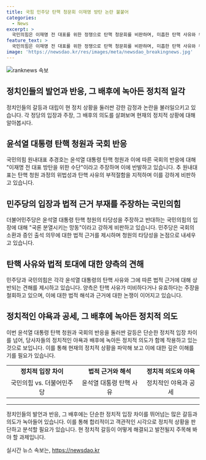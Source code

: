 ```yaml
---
title: 국힘 민주당 탄핵 청문회 이재명 방탄 논란 불붙어
categories:
  - News
excerpt: >
  국민의힘은 이재명 전 대표를 위한 정쟁으로 탄핵 청문회를 비판하며, 미흡한 탄핵 사유와 위법한 절차를 지적했다. 이에 대해 국민의힘은 민주당의 탄핵을 국민의 선택 뒤엎는 대선불복으로 비판하고, 국회 청문회를 통해 국론 분열과 갑질을 조장하는 행위로 비난했다. 이에 대해 국민의힘은 불법 도발 등 탄핵 사유가 미비하다고 주장했으며, 이번 청문회는 이재명 전 대표를 방탄하기 위한 것이라고 지적했다. 정치적 야욕이 담긴 이러한 탄핵 분위기는 국론을 분열시키고 정쟁을 조장하는 것이라고 강력히 비판했다.
feature_text: >
  국민의힘은 이재명 전 대표를 위한 정쟁으로 탄핵 청문회를 비판하며, 미흡한 탄핵 사유와 위법한 절차를 지적했다. 이에 대해 국민의힘은 민주당의 탄핵을 국민의 선택 뒤엎는 대선불복으로 비판하고, 국회 청문회를 통해 국론 분열과 갑질을 조장하는 행위로 비난했다. 이에 대해 국민의힘은 불법 도발 등 탄핵 사유가 미비하다고 주장했으며, 이번 청문회는 이재명 전 대표를 방탄하기 위한 것이라고 지적했다. 정치적 야욕이 담긴 이러한 탄핵 분위기는 국론을 분열시키고 정쟁을 조장하는 것이라고 강력히 비판했다.
image: 'https://newsdao.kr/res/images/meta/newsdao_breakingnews.jpg'
---
```


<p><img src="https://newsdao.kr/res/images/meta/newsdao_breakingnews.jpg" alt="ranknews 속보" /></p>

<h2>정치인들의 발언과 반응, 그 배후에 녹아든 정치적 일각</h2>

<p data-ke-size="size16">정치인들의 갈등과 대립이 현 정치 상황을 둘러싼 강한 감정과 논란을 불러일으키고 있습니다. 각 정당의 입장과 주장, 그 배후의 의도를 살펴보며 현재의 정치적 상황에 대해 알아봅시다.</p>

<h2 data-ke-size="size26">윤석열 대통령 탄핵 청원과 국회 반응</h2>

<p data-ke-size="size16">국민의힘 원내대표 추경호는 윤석열 대통령 탄핵 청원과 이에 따른 국회의 반응에 대해 "이재명 전 대표 방탄을 위한 수단"이라고 주장하며 이에 반발하고 있습니다. 추 원내대표는 탄핵 청원 과정의 위법성과 탄핵 사유의 부적절함을 지적하며 이를 강하게 비판하고 있습니다.</p>

<h2 data-ke-size="size26">민주당의 입장과 법적 근거 부재를 주장하는 국민의힘</h2>

<p data-ke-size="size16">더불어민주당은 윤석열 대통령 탄핵 청원의 타당성을 주장하고 반대하는 국민의힘의 입장에 대해 "국론 분열시키는 망동"이라고 강하게 비판하고 있습니다. 민주당은 국회의 소환과 증인 출석 의무에 대한 법적 근거를 제시하며 청원의 타당성을 논점으로 내세우고 있습니다.</p>

<h2 data-ke-size="size26">탄핵 사유와 법적 토대에 대한 양측의 견해</h2>

<p data-ke-size="size16">민주당과 국민의힘은 각각 윤석열 대통령의 탄핵 사유와 그에 따른 법적 근거에 대해 상반되는 견해를 제시하고 있습니다. 양측은 탄핵 사유가 미비하다거나 유효하다는 주장을 철회하고 있으며, 이에 대한 법적 해석과 근거에 대한 논쟁이 이어지고 있습니다.</p>

<h2 data-ke-size="size26">정치적인 야욕과 공세, 그 배후에 녹아든 정치적 의도</h2>

<p data-ke-size="size16">이번 윤석열 대통령 탄핵 청원과 국회의 반응을 둘러싼 갈등은 단순한 정치적 입장 차이를 넘어, 당사자들의 정치적인 야욕과 배후에 녹아든 정치적 의도가 함께 작용하고 있는 것으로 보입니다. 이를 통해 현재의 정치적 상황을 파악해 보고 이에 대한 깊은 이해를 기를 필요가 있습니다.</p>

<table>
    <tr>
        <td style="text-align: center; height: 17px;"><b>정치적 입장 차이</b></td>
        <td style="text-align: center; height: 17px;"><b>법적 근거와 해석</b></td>
        <td style="text-align: center; height: 17px;"><b>정치적 의도와 야욕</b></td>
    </tr>
    <tr>
        <td style="text-align: center;">국민의힘 vs. 더불어민주당</td>
        <td style="text-align: center;">윤석열 대통령 탄핵 사유</td>
        <td style="text-align: center;">정치적인 야욕과 공세</td>
    </tr>
</table>

<hr>

<p data-ke-size="size16">정치인들의 발언과 반응, 그 배후에는 단순한 정치적 입장 차이를 뛰어넘는 많은 갈등과 의도가 녹아들어 있습니다. 이를 통해 합리적이고 객관적인 시각으로 정치적 상황을 판단하고 분석할 필요가 있습니다. 현 정치적 갈등이 어떻게 해결되고 발전될지 주목해 봐야 할 과제입니다.</p>
실시간 뉴스 속보는, <a href="https://newsdao.kr" rel="dofollow">https://newsdao.kr</a>


